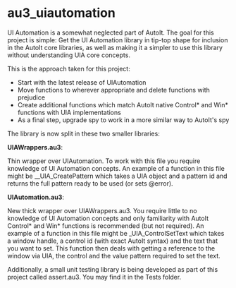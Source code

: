 au3_uiautomation
================
UI Automation is a somewhat neglected part of AutoIt. The goal for this project is simple: Get the UI Automation library in tip-top shape for inclusion in the AutoIt core libraries, as well as making it a simpler to use this library without understanding UIA core concepts.

This is the approach taken for this project:

- Start with the latest release of UIAutomation
- Move functions to wherever appropriate and delete functions with prejudice
- Create additional functions which match AutoIt native Control* and Win* functions with UIA implementations
- As a final step, upgrade spy to work in a more similar way to AutoIt's spy

The library is now split in these two smaller libraries:

**UIAWrappers.au3**: 

Thin wrapper over UIAutomation. To work with this file you require knowledge of UI Automation concepts. An example of a function in this file might be \_\_UIA_CreatePattern which takes a UIA object and a pattern id and returns the full pattern ready to be used (or sets @error).

**UIAutomation.au3**: 

New thick wrapper over UIAWrappers.au3. You require little to no knowledge of UI Automation concepts and only familiarity with AutoIt Control* and Win* functions is recommended (but not required). An example of a function in this file might be \_UIA_ControlSetText which takes a window handle, a control id (with exact AutoIt syntax) and the text that you want to set. This function then deals with getting a reference to the window via UIA, the control and the value pattern required to set the text.

Additionally, a small unit testing library is being developed as part of this project called assert.au3. You may find it in the Tests folder.
